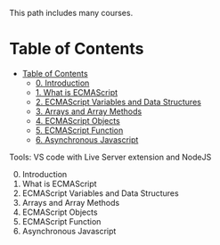 This path includes many courses.

# Table of Contents
- [Table of Contents](#table-of-contents)
  - [0. Introduction ](#1)
  - [1. What is ECMAScript](#2)
  - [2. ECMAScript Variables and Data Structures](#3)
  - [3. Arrays and Array Methods](#4)
  - [4. ECMAScript Objects ](#5)
  - [5. ECMAScript Function ](#6)
  - [6. Asynchronous Javascript](#7)



Tools: VS code with Live Server extension and NodeJS

0. Introduction <a name="1"></a>
1. What is ECMAScript <a name="2"></a>
2. ECMAScript Variables and Data Structures <a name="3"></a>
3. Arrays and Array Methods <a name="4"></a>
4. ECMAScript Objects  <a name="5"></a>
5. ECMAScript Function <a name="6"></a>
6. Asynchronous Javascript <a name="7"></a>
